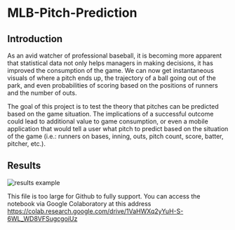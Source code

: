﻿# MLB-Pitch-Prediction
## Introduction

As an avid watcher of professional baseball, it is becoming more apparent that statistical data not only helps managers in making decisions, it has improved the consumption of the game. We can now get instantaneous visuals of where a pitch ends up, the trajectory of a ball going out of the park, and even probabilities of scoring based on the positions of runners and the number of outs. 

The goal of this project is to test the theory that pitches can be predicted based on the game situation. The implications of a successful outcome could lead to additional value to game consumption, or even a mobile application that would tell a user what pitch to predict based on the situation of the game (i.e.: runners on bases, inning, outs, pitch count, score, batter, pitcher, etc.). 

## Results

![results example]()

This file is too large for Github to fully support. You can access the notebook via Google Colaboratory at this address https://colab.research.google.com/drive/1VaHWXq2yYuH-S-6WL_WD8VFSugcgoiUz
